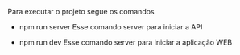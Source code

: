 Para executar o projeto segue os comandos

- npm run server
    Esse comando server para iniciar a API

- npm run dev
    Esse comando server para iniciar a aplicação WEB
